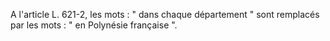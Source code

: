   
A l'article L. 621-2, les mots : " dans chaque département " sont remplacés par les mots : " en Polynésie française ".  

  
